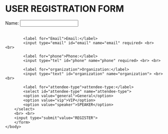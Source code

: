 <!DOCTYPE html>
<html>
    <head>
        <title>user registration form</title>
    </head>
    <body>
        <h1>USER REGISTRATION FORM</h1>
        <form>
            <label for="Name">Name:</label>
            <input type="text" id="name" name="name" required> <br> <br>

            <label for="Email">Email:</label>
            <input type="email" id="email" name="email" required> <br> <br>

            <label for="phone">Phone:</label>
            <input type="tel" id="phone" name="phone" required> <br> <br>

            <label for="organization">Organization:</label>
            <input type="text" id="organization" name="organization"> <br> <br>

            <label for="attendee-type">attendee-type:</label>
            <select id="attendee-type" name="attendee-type">
            <option value="general">General</option>
            <option value="vip">VIP</option>
            <option value="speaker">SPEAKER</option>
        </select>
        <br> <br>
        <input type="submit"value="REGISTER">
        </form>
    </body>
</html>
